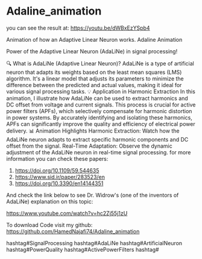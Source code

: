 # Adaline_animation
you can see the result at: https://youtu.be/dWBxEzYSpb4

Animation of how an Adaptive Linear Neuron works.
Adaline Animation

Power of the Adaptive Linear Neuron (AdaLiNe) in signal processing!

🔍 What is AdaLiNe (Adaptive Linear Neuron)? AdaLiNe is a type of artificial neuron that adapts its weights based on the least mean squares (LMS) algorithm. It's a linear model that adjusts its parameters to minimize the difference between the predicted and actual values, making it ideal for various signal processing tasks.
💡 Application in Harmonic Extraction
In this animation, I illustrate how AdaLiNe can be used to extract harmonics and DC offset from voltage and current signals. This process is crucial for active power filters (APFs), which selectively compensate for harmonic distortion in power systems. By accurately identifying and isolating these harmonics, APFs can significantly improve the quality and efficiency of electrical power delivery.
📊 Animation Highlights
Harmonic Extraction: Watch how the AdaLiNe neuron adapts to extract specific harmonic components and DC offset from the signal.
Real-Time Adaptation: Observe the dynamic adjustment of the AdaLiNe neuron in real-time signal processing.
for more information you can check these papers:

1. https://doi.org/10.1109/59.544635
2. https://www.sid.ir/paper/283523/en
3. https://doi.org/10.3390/en14144351

And check the link below to see Dr. Widrow's (one of the inventors of AdaLiNe) explanation on this topic:

https://www.youtube.com/watch?v=hc2Zj55j1zU

To download Code visit my github:
https://github.com/HamedNajafi74/Adaline_animation

hashtag#SignalProcessing hashtag#AdaLiNe hashtag#ArtificialNeuron hashtag#PowerQuality hashtag#ActivePowerFilters hashtag#

